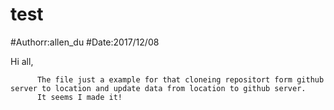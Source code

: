# test
#Authorr:allen_du
#Date:2017/12/08

Hi all,

          The file just a example for that cloneing repositort form github server to location and update data from location to github server.
          It seems I made it!

